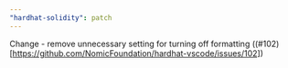 ```yaml
---
"hardhat-solidity": patch
---
```


Change - remove unnecessary setting for turning off formatting ((#102)[https://github.com/NomicFoundation/hardhat-vscode/issues/102])
